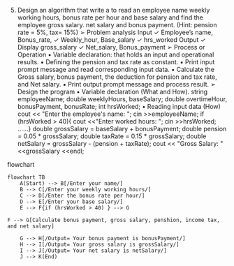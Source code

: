 5. Design an algorithm that write a to read an employee name weekly working hours, 
bonus rate per hour and base salary and find the employee gross salary. net salary 
and bonus payment. (Hint: pension rate = 5%, tax= 15%)
➢ Problem analysis
Input
✓ Employee’s name, Bonus_rate,
✓ Weekly_hour, Base_salary
✓ hrs_worked
Output
✓ Display gross_salary
✓ Net_salary, Bonus_payment
➢ Process or Operation
▪ Variable declaration: that holds an input and operational results.
▪ Defining the pension and tax rate as constant.
▪ Print input prompt message and read corresponding input data.
▪ Calculate the Gross salary, bonus payment, the deduction for pension and tax rate, and Net 
salary.
▪ Print output prompt message and process result.
➢ Design the program
• Variable declaration (What and How).
string employeeName; double weeklyHours, baseSalary;
double overtimeHour, bonusPayment, bonusRate; int hrsWorked;
• Reading input data (How)
cout << "Enter the employee's name: "; cin >>employeeName;
if (hrsWorked > 40){ cout <<"Enter worked hours: "; cin >>hrsWorked; ……}
double grossSalary = baseSalary + bonusPayment; double pension = 0.05 * grossSalary; 
double taxRate = 0.15 * grossSalary; double netSalary = grossSalary - (pension + taxRate);
cout << "Gross Salary: " <<grossSalary <<endl;


flowchart 

```mermaid
flowchart TB
    A(Start) --> B[/Enter your name/]
    B --> C[/Enter your weekly working hours/]
    C --> D[/Enter the bonus rate per hour/]
    D --> E[/Enter your base salary/]
    E --> F{if (hrsWorked > 40) } --> G

F --> G[Calculate bonus payment, gross salary, penshion, income tax, and net salary]
    
    G --> H[/Output= Your bonus payment is bonusPayment/]
    H --> I[/Output= Your gross salary is grossSalary/]
    I --> J[/Output= Your net salary is netSalary/]
    J --> K(End)
```
